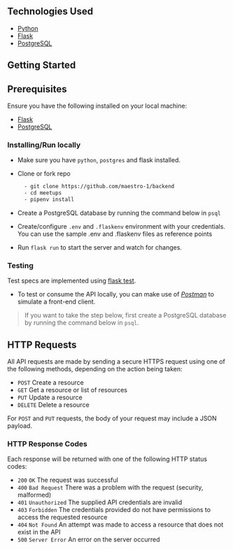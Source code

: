 ## Technologies Used

- [Python](https://www.python.org/)
- [Flask](http://flask.palletsprojects.com/en/1.1.x/)
- [PostgreSQL](https://www.postgresql.org/download/)


## Getting Started

## Prerequisites

Ensure you have the following installed on your local machine:

- [Flask](https://nodejs.org/en/download/)
- [PostgreSQL](https://www.postgresql.org/download/)

### Installing/Run locally

- Make sure you have `python`, `postgres` and flask installed.

- Clone or fork repo

  ```bash
    - git clone https://github.com/maestro-1/backend
    - cd meetups
    - pipenv install
  ```

- Create a PostgreSQL database by running the command below in `psql`


- Create/configure `.env` and `.flaskenv` environment with your credentials. You can use the sample .env and .flaskenv files as reference points 

- Run `flask run` to start the server and watch for changes.

### Testing

Test specs are implemented using [flask test]().

- To test or consume the API locally, you can make use of [_Postman_](https://www.getpostman.com) to simulate a front-end client.

> If you want to take the step below, first create a PostgreSQL database by running the command below in `psql`.



## HTTP Requests

All API requests are made by sending a secure HTTPS request using one of the following methods, depending on the action being taken:

- `POST` Create a resource
- `GET` Get a resource or list of resources
- `PUT` Update a resource
- `DELETE` Delete a resource

For `POST` and `PUT` requests, the body of your request may include a JSON payload.

### HTTP Response Codes

Each response will be returned with one of the following HTTP status codes:

- `200` `OK` The request was successful
- `400` `Bad Request` There was a problem with the request (security, malformed)
- `401` `Unauthorized` The supplied API credentials are invalid
- `403` `Forbidden` The credentials provided do not have permissions to access the requested resource
- `404` `Not Found` An attempt was made to access a resource that does not exist in the API
- `500` `Server Error` An error on the server occurred
